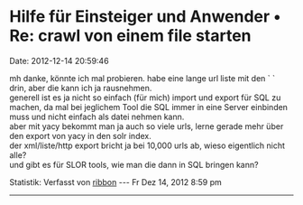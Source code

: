 Hilfe für Einsteiger und Anwender • Re: crawl von einem file starten
====================================================================

Date: 2012-12-14 20:59:46

mh danke, könnte ich mal probieren. habe eine lange url liste mit den \`
\` drin, aber die kann ich ja rausnehmen.\
generell ist es ja nicht so einfach (für mich) import und export für SQL
zu machen, da mal bei jeglichem Tool die SQL immer in eine Server
einbinden muss und nicht einfach als datei nehmen kann.\
aber mit yacy bekommt man ja auch so viele urls, lerne gerade mehr über
den export von yacy in den solr index.\
der xml/liste/http export bricht ja bei 10,000 urls ab, wieso eigentlich
nicht alle?\
und gibt es für SLOR tools, wie man die dann in SQL bringen kann?

Statistik: Verfasst von
[ribbon](http://forum.yacy-websuche.de/memberlist.php?mode=viewprofile&u=193)
--- Fr Dez 14, 2012 8:59 pm

------------------------------------------------------------------------
